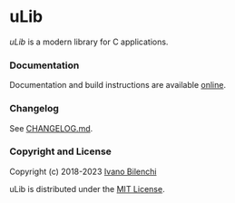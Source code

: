 # uLib

*uLib* is a modern library for C applications.

### Documentation

Documentation and build instructions are available [online][docs].

### Changelog

See [CHANGELOG.md](CHANGELOG.md).

### Copyright and License

Copyright (c) 2018-2023 [Ivano Bilenchi][home]

uLib is distributed under the [MIT License](LICENSE).

[docs]: https://ivanobilenchi.com/docs/ulib
[home]: https://ivanobilenchi.com
